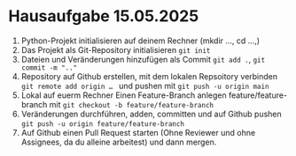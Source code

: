 # Hausaufgabe 15.05.2025

1. Python-Projekt initialisieren auf deinem Rechner (mkdir …, cd …,)
2. Das Projekt als Git-Repository initialisieren ```git init```
3. Dateien und Veränderungen hinzufügen als Commit ```git add .```, ```git commit -m ".."```
4. Repository auf Github erstellen, mit dem lokalen Repsoitory verbinden ```git remote add origin … ``` und pushen mit ```git push -u origin main```
5. Lokal auf euerm Rechner Einen Feature-Branch anlegen feature/feature-branch mit ```git checkout -b feature/feature-branch```
6. Veränderungen durchführen, adden, committen und auf Github pushen ```git push -u origin feature/feature-branch```
7. Auf Github einen Pull Request starten (Ohne Reviewer und ohne Assignees, da du alleine arbeitest) und dann mergen.